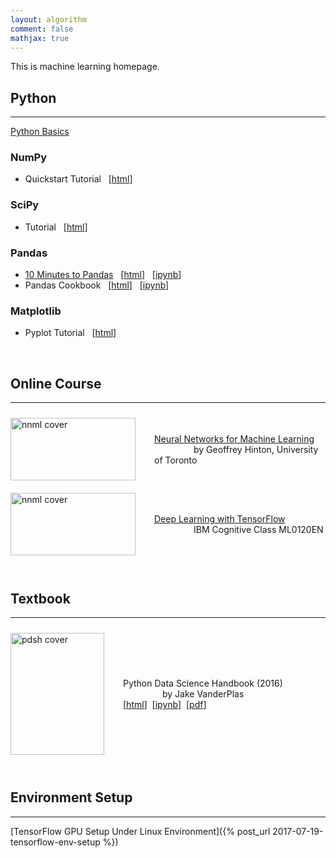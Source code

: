 ```yaml
---
layout: algorithm
comment: false
mathjax: true
---
```


This is machine learning homepage.

## Python
---
[Python Basics]({{site.baseurl}}/algorithms/machinelearning/python_basics/ "Python Basics") <br>

### NumPy
+ Quickstart Tutorial &nbsp; [[html](https://docs.scipy.org/doc/numpy-dev/user/quickstart.html)]<br>

### SciPy
+ Tutorial &nbsp; [[html](https://docs.scipy.org/doc/scipy/reference/tutorial/)]

### Pandas
+ [10 Minutes to Pandas]({{site.baseurl}}/algorithms/machinelearning/10-minutes-to-pandas "10 Minutes to Pandas") &nbsp;
[[html](https://pandas.pydata.org/pandas-docs/stable/10min.html)] &nbsp;
[[ipynb](http://nbviewer.jupyter.org/github/shevapato2008/PandasTutorial/blob/master/10%20minutes%20to%20pandas.ipynb)]
+ Pandas Cookbook &nbsp;
[[html](https://pandas.pydata.org/pandas-docs/stable/cookbook.html)] &nbsp;
[[ipynb]({{site.baseurl}}/algorithms/machinelearning/pandas-cookbook)]<br>

### Matplotlib
+ Pyplot Tutorial &nbsp; [[html](https://matplotlib.org/users/pyplot_tutorial.html "Matplotlib Pyplot Tutorial")]


<br>

## Online Course
---

<div style="display: flex; align-items: center;">
  <a href="{{site.baseurl}}/algorithms/machinelearning/nnml">
    <img src="{{site.baseurl}}/algorithms/machinelearning/nnml/image/nnml_hinton.jpg" alt="nnml cover" width="200" height="100" style="vertical-align: middle; border: 0; margin: 10px 30px 10px 0px;">
  </a>
  <span>
    <a href="{{site.baseurl}}/algorithms/machinelearning/nnml">Neural Networks for Machine Learning</a>
    <br>&nbsp; &nbsp; &nbsp; &nbsp; &nbsp; &nbsp; &nbsp; &nbsp; by Geoffrey Hinton, University of Toronto
  </span>
</div>

<div style="display: flex; align-items: center;">
  <a href="{{site.baseurl}}/algorithms/machinelearning/dltf">
    <img src="{{site.baseurl}}/algorithms/machinelearning/dltf/image/dltf_ibm.jpg" alt="nnml cover" width="200" height="100" style="vertical-align: middle; border: 0; margin: 10px 30px 10px 0px;">
  </a>
  <span>
    <a href="{{site.baseurl}}/algorithms/machinelearning/dltf">Deep Learning with TensorFlow</a>
    <br>&nbsp; &nbsp; &nbsp; &nbsp; &nbsp; &nbsp; &nbsp; &nbsp; IBM Cognitive Class ML0120EN
  </span>
</div>

<br>

## Textbook
---

<div style="display: flex; align-items: center;">
  <img src="{{site.baseurl}}/algorithms/machinelearning/book/image/pdsh.jpg" alt="pdsh cover" width="150" height="195" style="vertical-align: middle; border: 0; margin: 10px 30px 10px 0px;">
  <span>
    <p>
      Python Data Science Handbook (2016)<br>
      &nbsp; &nbsp; &nbsp; &nbsp; &nbsp; &nbsp; &nbsp; &nbsp; by Jake VanderPlas<br>
      [<a href="http://shop.oreilly.com/product/0636920034919.do">html</a>]&nbsp;
      [<a href="https://github.com/shevapato2008/PythonDataScienceHandbook">ipynb</a>]&nbsp;
      [<a href="{{site.baseurl}}/algorithms/machinelearning/book/python-data-science-handbook.pdf">pdf</a>]
    </p>
  </span>
</div>

<br>

## Environment Setup
---
[TensorFlow GPU Setup Under Linux Environment]({% post_url 2017-07-19-tensorflow-env-setup %})

<br><br>
